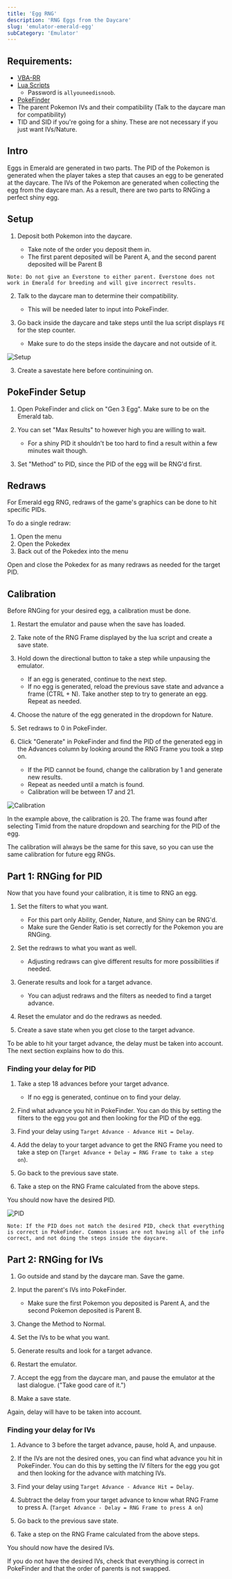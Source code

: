```yaml
---
title: 'Egg RNG'
description: 'RNG Eggs from the Daycare'
slug: 'emulator-emerald-egg'
subCategory: 'Emulator'
---
```


## Requirements:

- [VBA-RR](https://code.google.com/archive/p/vba-rerecording/downloads)
- [Lua Scripts](https://pokerng.forumcommunity.net/?t=56443955&p=396434940)
  - Password is `allyouneedisnoob`.
- [PokeFinder](https://github.com/Admiral-Fish/PokeFinder/releases)
- The parent Pokemon IVs and their compatibility (Talk to the daycare man for compatibility)
- TID and SID if you're going for a shiny. These are not necessary if you just want IVs/Nature.

## Intro

Eggs in Emerald are generated in two parts. The PID of the Pokemon is generated when the player takes a step that causes an egg to be generated at the daycare. The IVs of the Pokemon are generated when collecting the egg from the daycare man. As a result, there are two parts to RNGing a perfect shiny egg.

## Setup

1. Deposit both Pokemon into the daycare.

   - Take note of the order you deposit them in.
   - The first parent deposited will be Parent A, and the second parent deposited will be Parent B

```
Note: Do not give an Everstone to either parent. Everstone does not work in Emerald for breeding and will give incorrect results.
```

2. Talk to the daycare man to determine their compatibility.

   - This will be needed later to input into PokeFinder.

3. Go back inside the daycare and take steps until the lua script displays `FE` for the step counter.
   - Make sure to do the steps inside the daycare and not outside of it.

![Setup](../../images/Emerald/Egg/Setup.png)

3. Create a savestate here before continuining on.

## PokeFinder Setup

1. Open PokeFinder and click on "Gen 3 Egg". Make sure to be on the Emerald tab.

2. You can set "Max Results" to however high you are willing to wait.

   - For a shiny PID it shouldn't be too hard to find a result within a few minutes wait though.

3. Set "Method" to PID, since the PID of the egg will be RNG'd first.

## Redraws

For Emerald egg RNG, redraws of the game's graphics can be done to hit specific PIDs.

To do a single redraw:

1. Open the menu
2. Open the Pokedex
3. Back out of the Pokedex into the menu

Open and close the Pokedex for as many redraws as needed for the target PID.

## Calibration

Before RNGing for your desired egg, a calibration must be done.

1. Restart the emulator and pause when the save has loaded.

2. Take note of the RNG Frame displayed by the lua script and create a save state.

3. Hold down the directional button to take a step while unpausing the emulator.

   - If an egg is generated, continue to the next step.
   - If no egg is generated, reload the previous save state and advance a frame (CTRL + N). Take another step to try to generate an egg. Repeat as needed.

4. Choose the nature of the egg generated in the dropdown for Nature.

5. Set redraws to 0 in PokeFinder.

6. Click "Generate" in PokeFinder and find the PID of the generated egg in the Advances column by looking around the RNG Frame you took a step on.
   - If the PID cannot be found, change the calibration by 1 and generate new results.
   - Repeat as needed until a match is found.
   - Calibration will be between 17 and 21.

![Calibration](../../images/Emerald/Egg/Calibration.png)

In the example above, the calibration is 20. The frame was found after selecting Timid from the nature dropdown and searching for the PID of the egg.

The calibration will always be the same for this save, so you can use the same calibration for future egg RNGs.

## Part 1: RNGing for PID

Now that you have found your calibration, it is time to RNG an egg.

1. Set the filters to what you want.

   - For this part only Ability, Gender, Nature, and Shiny can be RNG'd.
   - Make sure the Gender Ratio is set correctly for the Pokemon you are RNGing.

2. Set the redraws to what you want as well.

   - Adjusting redraws can give different results for more possibilities if needed.

3. Generate results and look for a target advance.

   - You can adjust redraws and the filters as needed to find a target advance.

4. Reset the emulator and do the redraws as needed.

5. Create a save state when you get close to the target advance.

To be able to hit your target advance, the delay must be taken into account. The next section explains how to do this.

### Finding your delay for PID

1. Take a step 18 advances before your target advance.

   - If no egg is generated, continue on to find your delay.

2. Find what advance you hit in PokeFinder. You can do this by setting the filters to the egg you got and then looking for the PID of the egg.

3. Find your delay using `Target Advance - Advance Hit = Delay`.

4. Add the delay to your target advance to get the RNG Frame you need to take a step on (`Target Advance + Delay = RNG Frame to take a step on`).

5. Go back to the previous save state.

6. Take a step on the RNG Frame calculated from the above steps.

You should now have the desired PID.

![PID](../../images/Emerald/Egg/PID.png)

```
Note: If the PID does not match the desired PID, check that everything is correct in PokeFinder. Common issues are not having all of the info correct, and not doing the steps inside the daycare.
```

## Part 2: RNGing for IVs

1. Go outside and stand by the daycare man. Save the game.

2. Input the parent's IVs into PokeFinder.

   - Make sure the first Pokemon you deposited is Parent A, and the second Pokemon deposited is Parent B.

3. Change the Method to Normal.

4. Set the IVs to be what you want.

5. Generate results and look for a target advance.

6. Restart the emulator.

7. Accept the egg from the daycare man, and pause the emulator at the last dialogue. ("Take good care of it.")

8. Make a save state.

Again, delay will have to be taken into account.

### Finding your delay for IVs

1. Advance to 3 before the target advance, pause, hold A, and unpause.

2. If the IVs are not the desired ones, you can find what advance you hit in PokeFinder. You can do this by setting the IV filters for the egg you got and then looking for the advance with matching IVs.

3. Find your delay using `Target Advance - Advance Hit = Delay`.

4. Subtract the delay from your target advance to know what RNG Frame to press A. (`Target Advance - Delay = RNG Frame to press A on`)

5. Go back to the previous save state.

6. Take a step on the RNG Frame calculated from the above steps.

You should now have the desired IVs.

If you do not have the desired IVs, check that everything is correct in PokeFinder and that the order of parents is not swapped.
